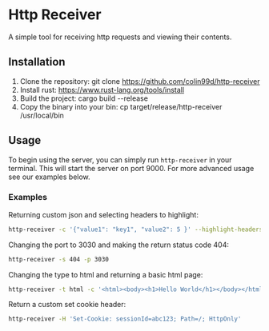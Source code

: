# Http Receiver

A simple tool for receiving http requests and viewing their contents.

## Installation

1. Clone the repository: git clone https://github.com/colin99d/http-receiver
2. Install rust: https://www.rust-lang.org/tools/install
3. Build the project: cargo build --release
4. Copy the binary into your bin: cp target/release/http-receiver /usr/local/bin


## Usage

To begin using the server, you can simply run `http-receiver` in your terminal.
This will start the server on port 9000. For more advanced usage see our examples
below.

### Examples

Returning custom json and selecting headers to highlight:

```bash
http-receiver -c '{"value1": "key1", "value2": 5 }' --highlight-headers authorization,content-length
```

Changing the port to 3030 and making the return status code 404:

```bash
http-receiver -s 404 -p 3030
```

Changing the type to html and returning a basic html page:

```bash
http-receiver -t html -c '<html><body><h1>Hello World</h1></body></html>'
```

Return a custom set cookie header:
```bash
http-receiver -H 'Set-Cookie: sessionId=abc123; Path=/; HttpOnly'

```
